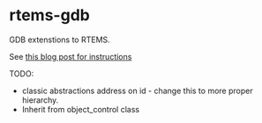 rtems-gdb
=========

GDB extenstions to RTEMS.

See [this blog post for instructions](http://dbalan.github.io/blog/2013/06/23/debugging-rtems-with-gdb/)

TODO:
 - classic abstractions address on id - change this to more proper hierarchy.
 - Inherit from object_control class
